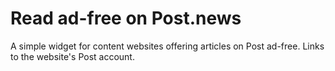 # Read ad-free on Post.news
A simple widget for content websites offering articles on Post ad-free. Links to the website's Post account.
